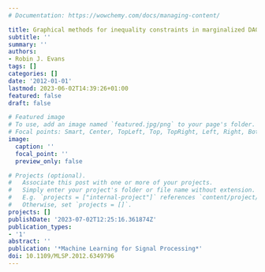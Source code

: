 ```yaml
---
# Documentation: https://wowchemy.com/docs/managing-content/

title: Graphical methods for inequality constraints in marginalized DAGs
subtitle: ''
summary: ''
authors:
- Robin J. Evans
tags: []
categories: []
date: '2012-01-01'
lastmod: 2023-06-02T14:39:26+01:00
featured: false
draft: false

# Featured image
# To use, add an image named `featured.jpg/png` to your page's folder.
# Focal points: Smart, Center, TopLeft, Top, TopRight, Left, Right, BottomLeft, Bottom, BottomRight.
image:
  caption: ''
  focal_point: ''
  preview_only: false

# Projects (optional).
#   Associate this post with one or more of your projects.
#   Simply enter your project's folder or file name without extension.
#   E.g. `projects = ["internal-project"]` references `content/project/deep-learning/index.md`.
#   Otherwise, set `projects = []`.
projects: []
publishDate: '2023-07-02T12:25:16.361874Z'
publication_types:
- '1'
abstract: ''
publication: '*Machine Learning for Signal Processing*'
doi: 10.1109/MLSP.2012.6349796
---
```

